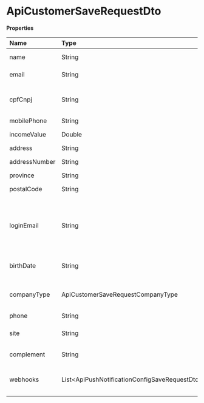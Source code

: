 # ApiCustomerSaveRequestDto

**Properties**

| Name          | Type                                            | Required | Description                                                                    |
| :------------ | :---------------------------------------------- | :------- | :----------------------------------------------------------------------------- |
| name          | String                                          | ✅       | Subaccount name                                                                |
| email         | String                                          | ✅       | Subaccount email                                                               |
| cpfCnpj       | String                                          | ✅       | CPF or CNPJ of the subaccount owner                                            |
| mobilePhone   | String                                          | ✅       | Cellphone                                                                      |
| incomeValue   | Double                                          | ✅       | Billing/Monthly income                                                         |
| address       | String                                          | ✅       | Public place                                                                   |
| addressNumber | String                                          | ✅       | Address number                                                                 |
| province      | String                                          | ✅       | Neighborhood                                                                   |
| postalCode    | String                                          | ✅       | Address zip code                                                               |
| loginEmail    | String                                          | ❌       | Email for subaccount login, if not provided, the subaccount email will be used |
| birthDate     | String                                          | ❌       | Date of birth (only for Individuals)                                           |
| companyType   | ApiCustomerSaveRequestCompanyType               | ❌       | Type of company (only when Legal Entity)                                       |
| phone         | String                                          | ❌       | Telephone                                                                      |
| site          | String                                          | ❌       | Url reffered to the subaccount                                                 |
| complement    | String                                          | ❌       | Address complement                                                             |
| webhooks      | List\<ApiPushNotificationConfigSaveRequestDto\> | ❌       | Array with desired Webhooks settings                                           |

<!-- This file was generated by liblab | https://liblab.com/ -->
